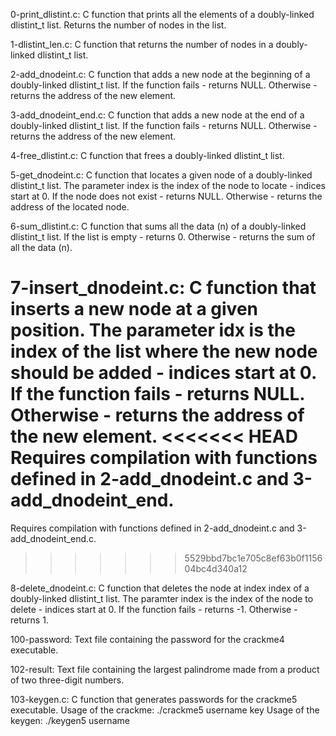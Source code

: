 0-print_dlistint.c: C function that prints all the elements of a doubly-linked dlistint_t list.
Returns the number of nodes in the list.


1-dlistint_len.c: C function that returns the number of nodes in a doubly-linked dlistint_t list.


2-add_dnodeint.c: C function that adds a new node at the beginning of a doubly-linked dlistint_t list.
If the function fails - returns NULL.
Otherwise - returns the address of the new element.


3-add_dnodeint_end.c: C function that adds a new node at the end of a doubly-linked dlistint_t list.
If the function fails - returns NULL.
Otherwise - returns the address of the new element.


4-free_dlistint.c: C function that frees a doubly-linked dlistint_t list.


5-get_dnodeint.c: C function that locates a given node of a doubly-linked dlistint_t list.
The parameter index is the index of the node to locate - indices start at 0.
If the node does not exist - returns NULL.
Otherwise - returns the address of the located node.


6-sum_dlistint.c: C function that sums all the data (n) of a doubly-linked dlistint_t list.
If the list is empty - returns 0.
Otherwise - returns the sum of all the data (n).


7-insert_dnodeint.c: C function that inserts a new node at a given position.
The parameter idx is the index of the list where the new node should be added - indices start at 0.
If the function fails - returns NULL.
Otherwise - returns the address of the new element.
<<<<<<< HEAD
Requires compilation with functions defined in 2-add_dnodeint.c and 3-add_dnodeint_end.
=======
Requires compilation with functions defined in 2-add_dnodeint.c and 3-add_dnodeint_end.c.
>>>>>>> 5529bbd7bc1e705c8ef63b0f115604bc4d340a12


8-delete_dnodeint.c: C function that deletes the node at index index of a doubly-linked dlistint_t list.
The paramter index is the index of the node to delete - indices start at 0.
If the function fails - returns -1.
Otherwise - returns 1.


100-password: Text file containing the password for the crackme4 executable.


102-result: Text file containing the largest palindrome made from a product of two three-digit numbers.


103-keygen.c: C function that generates passwords for the crackme5 executable.
Usage of the crackme: ./crackme5 username key
Usage of the keygen: ./keygen5 username
